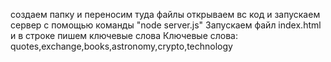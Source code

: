 создаем папку и переносим туда файлы
открываем вс код и запускаем сервер с помощью команды "node server.js"
Запускаем файл index.html и в строке пишем ключевые слова
Ключевые слова: quotes,exchange,books,astronomy,crypto,technology
